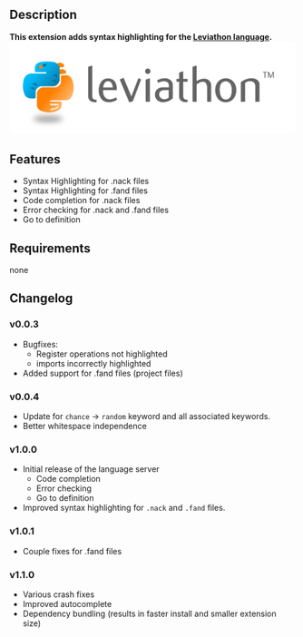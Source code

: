 ## Description

**This extension adds syntax highlighting for the [Leviathon language](https://github.com/AsteriskAmpersand/Leviathon).**
![](https://raw.githubusercontent.com/AsteriskAmpersand/Leviathon/main/Leviathon.fw.png)

## Features
- Syntax Highlighting for .nack files
- Syntax Highlighting for .fand files
- Code completion for .nack files
- Error checking for .nack and .fand files
- Go to definition

## Requirements
none

## Changelog

### v0.0.3
- Bugfixes:
  - Register operations not highlighted
  - imports incorrectly highlighted
- Added support for .fand files (project files)

### v0.0.4
- Update for `chance` -> `random` keyword and all associated keywords.
- Better whitespace independence
  
### v1.0.0
- Initial release of the language server
  - Code completion
  - Error checking
  - Go to definition
- Improved syntax highlighting for `.nack` and `.fand` files.

### v1.0.1
- Couple fixes for .fand files

### v1.1.0
- Various crash fixes
- Improved autocomplete
- Dependency bundling (results in faster install and smaller extension size)
